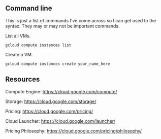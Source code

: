 ## Command line

This is just a list of commands I've come across so I can get used to the syntax. They may or may not be important commands.

List all VMs.

`gcloud compute instances list`

Create a VM.

`gcloud compute instances create your_name_here`




## Resources

Compute Engine: https://cloud.google.com/compute/

Storage: https://cloud.google.com/storage/

Pricing: https://cloud.google.com/pricing/

Cloud Launcher: https://cloud.google.com/launcher/

Pricing Philosophy: https://cloud.google.com/pricing/philosophy/
